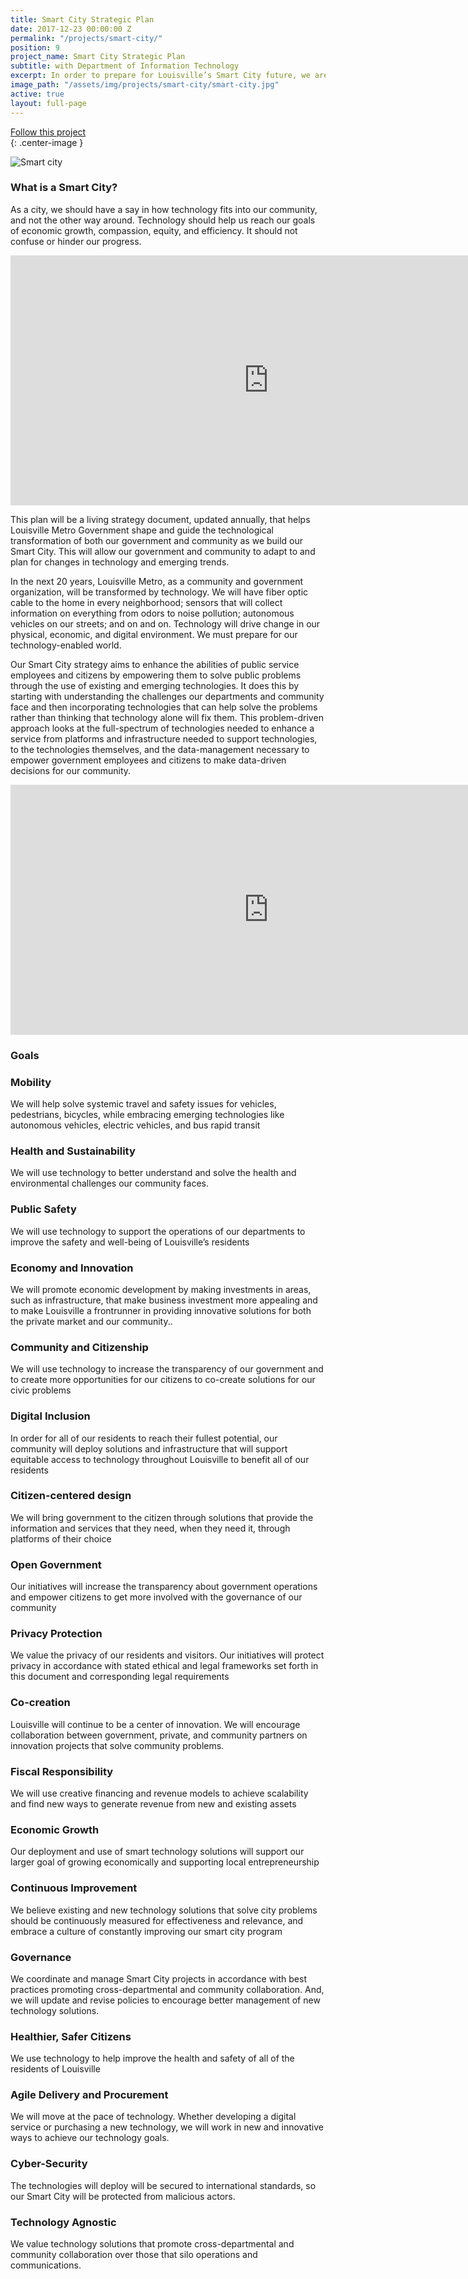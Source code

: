 ```yaml
---
title: Smart City Strategic Plan
date: 2017-12-23 00:00:00 Z
permalink: "/projects/smart-city/"
position: 9
project_name: Smart City Strategic Plan
subtitle: with Department of Information Technology
excerpt: In order to prepare for Louisville’s Smart City future, we are making investments in foundational infrastructure and implementing technologies through public-private partnerships.
image_path: "/assets/img/projects/smart-city/smart-city.jpg"
active: true
layout: full-page
---
```


<div class="end-xs hidden-xs col-md-3 button-wrap">
<a class="usa-button usa-button-outline link--external" href="https://public.govdelivery.com/accounts/KYLOUISVILLE/subscriber/new?category_id=KYLOUISVILLE_C75" target="_blank">Follow this project</a>
</div>{: .center-image }

![Smart city](/assets/img/projects/smart-city/smart-city-0.jpg)

### What is a Smart City?
As a city, we should have a say in how technology fits into our community, and not the other way around. Technology should help us reach our goals of economic growth, compassion, equity, and efficiency. It should not confuse or hinder our progress.

<iframe width="825" height="400" src="https://www.youtube.com/embed/p2tqQQjNLOQ" frameborder="0" allow="autoplay; encrypted-media" allowfullscreen></iframe>

This plan will be a living strategy document, updated annually, that helps Louisville Metro Government shape and guide the technological transformation of both our government and community as we build our Smart City. This will allow our government and community to adapt to and plan for changes in technology and emerging trends.

In the next 20 years, Louisville Metro, as a community and government organization, will be transformed by technology. We will have fiber optic cable to the home in every neighborhood; sensors that will collect information on everything from odors to noise pollution; autonomous vehicles on our streets; and on and on. Technology will drive change in our physical, economic, and digital environment. We must prepare for our technology-enabled world.

Our Smart City strategy aims to enhance the abilities of public service employees and citizens by empowering them to solve public problems through the use of existing and emerging technologies. It does this by starting with understanding the challenges our departments and community face and then incorporating technologies that can help solve the problems rather than thinking that technology alone will fix them. This problem-driven approach looks at the full-spectrum of technologies needed to enhance a service from platforms and infrastructure needed to support technologies, to the technologies themselves, and the data-management necessary to empower government employees and citizens to make data-driven decisions for our community.

<iframe width="825" height="400" src="https://www.youtube.com/embed/BLg_3GLAB0g" frameborder="0" allow="autoplay; encrypted-media" allowfullscreen></iframe>

### Goals

### Mobility
We will help solve systemic travel and safety issues for vehicles, pedestrians, bicycles, while embracing emerging technologies like autonomous vehicles, electric vehicles, and bus rapid transit

### Health and Sustainability
We will use technology to better understand and solve the health and environmental challenges our community faces.

### Public Safety
We will use technology to support the operations of our departments to improve the safety and well-being of Louisville’s residents

### Economy and Innovation
We will promote economic development by making investments in areas, such as infrastructure, that make business investment more appealing and to make Louisville a frontrunner in providing innovative solutions for both the private market and our community..

### Community and Citizenship
We will use technology to increase the transparency of our government and to create more opportunities for our citizens to co-create solutions for our civic problems

### Digital Inclusion
In order for all of our residents to reach their fullest potential, our community will deploy solutions and infrastructure that will support equitable access to technology throughout Louisville to benefit all of our residents

### Citizen-centered design
We will bring government to the citizen through solutions that provide the information and services that they need, when they need it, through platforms of their choice

### Open Government
Our initiatives will increase the transparency about government operations and empower citizens to get more involved with the governance of our community

### Privacy Protection
We value the privacy of our residents and visitors. Our initiatives will protect privacy in accordance with stated ethical and legal frameworks set forth in this document and corresponding legal requirements

### Co-creation
Louisville will continue to be a center of innovation. We will encourage collaboration between government, private, and community partners on innovation projects that solve community problems.

### Fiscal Responsibility
We will use creative financing and revenue models to achieve scalability and find new ways to generate revenue from new and existing assets

### Economic Growth
Our deployment and use of smart technology solutions will support our larger goal of growing economically and supporting local entrepreneurship

### Continuous Improvement
We believe existing and new technology solutions that solve city problems should be continuously measured for effectiveness and relevance, and embrace a culture of constantly improving our smart city program

### Governance
We coordinate and manage Smart City projects in accordance with best practices promoting cross-departmental and community collaboration. And, we will update and revise policies to encourage better management of new technology solutions.

### Healthier, Safer Citizens
We use technology to help improve the health and safety of all of the residents of Louisville

### Agile Delivery and Procurement
We will move at the pace of technology. Whether developing a digital service or purchasing a new technology, we will work in new and innovative ways to achieve our technology goals.

### Cyber-Security
The technologies will deploy will be secured to international standards, so our Smart City will be protected from malicious actors.

### Technology Agnostic
We value technology solutions that promote cross-departmental and community collaboration over those that silo operations and communications.
